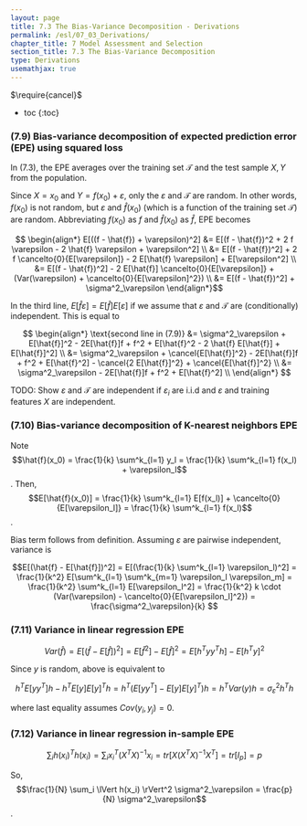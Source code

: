 ```yaml
---
layout: page
title: 7.3 The Bias-Variance Decomposition - Derivations
permalink: /esl/07_03_Derivations/
chapter_title: 7 Model Assessment and Selection
section_title: 7.3 The Bias-Variance Decomposition
type: Derivations
usemathjax: true
---
```


$\require{cancel}$

* toc
{:toc}

### (7.9) Bias-variance decomposition of expected prediction error (EPE) using squared loss

In (7.3), the EPE averages over the training set $\mathcal{T}$ and the test sample $X, Y$ from the population.

Since $X = x_0$ and $Y = f(x_0) + \varepsilon$, only the $\varepsilon$ and $\mathcal{T}$ are random. In other words, $f(x_0)$ is not random, but $\varepsilon$ and $\hat{f}(x_0)$ (which is a function of the training set $\mathcal{T}$) are random. Abbreviating $f(x_0)$ as $f$ and $\hat{f}(x_0)$ as $\hat{f}$, EPE becomes

$$ \begin{align*}
E[((f - \hat{f}) + \varepsilon)^2]
&= E[(f - \hat{f})^2 + 2 f \varepsilon - 2 \hat{f} \varepsilon + \varepsilon^2] \\
&= E[(f - \hat{f})^2] + 2 f \cancelto{0}{E[\varepsilon]} - 2 E[\hat{f} \varepsilon] + E[\varepsilon^2] \\
&= E[(f - \hat{f})^2] - 2 E[\hat{f}] \cancelto{0}{E[\varepsilon]} + (Var(\varepsilon) + \cancelto{0}{E[\varepsilon]^2}) \\
&= E[(f - \hat{f})^2] + \sigma^2_\varepsilon
\end{align*}$$ 

In the third line, $E[\hat{f} \varepsilon] = E[\hat{f}] E[\varepsilon]$ if we assume that $\varepsilon$ and $\mathcal{T}$ are (conditionally) independent. This is equal to

$$ \begin{align*}
\text{second line in (7.9)}
&= \sigma^2_\varepsilon + E[\hat{f}]^2 - 2E[\hat{f}]f + f^2 + E[\hat{f}^2 - 2 \hat{f} E[\hat{f}] + E[\hat{f}]^2] \\
&= \sigma^2_\varepsilon + \cancel{E[\hat{f}]^2} - 2E[\hat{f}]f + f^2 + E[\hat{f}^2] - \cancel{2 E[\hat{f}]^2} + \cancel{E[\hat{f}]^2} \\
&= \sigma^2_\varepsilon - 2E[\hat{f}]f + f^2 + E[\hat{f}^2] \\
\end{align*} $$

TODO: Show $\varepsilon$ and $\mathcal{T}$ are independent if $\varepsilon_i$ are i.i.d and $\varepsilon$ and training features $X$ are independent.

### (7.10) Bias-variance decomposition of K-nearest neighbors EPE

Note $$\hat{f}(x_0) = \frac{1}{k} \sum^k_{l=1} y_l = \frac{1}{k} \sum^k_{l=1} f(x_l) + \varepsilon_l$$. Then, $$E[\hat{f}(x_0)] = \frac{1}{k} \sum^k_{l=1} E[f(x_l)] + \cancelto{0}{E[\varepsilon_l]} = \frac{1}{k} \sum^k_{l=1} f(x_l)$$.

Bias term follows from definition. Assuming $\varepsilon$ are pairwise independent, variance is 

$$E[(\hat{f} - E[\hat{f}])^2] = E[(\frac{1}{k} \sum^k_{l=1} \varepsilon_l)^2] = \frac{1}{k^2} E[\sum^k_{l=1} \sum^k_{m=1} \varepsilon_l \varepsilon_m] = \frac{1}{k^2} \sum^k_{l=1} E[\varepsilon_l^2] = \frac{1}{k^2} k \cdot (Var(\varepsilon) - \cancelto{0}{E[\varepsilon_l]^2}) = \frac{\sigma^2_\varepsilon}{k} $$

### (7.11) Variance in linear regression EPE

$$
Var(\hat{f}) 
= E[(\hat{f} - E[\hat{f}])^2] 
= E[\hat{f}^2] - E[\hat{f}]^2
= E[h^Ty y^Th] - E[h^Ty]^2
$$

Since $y$ is random, above is equivalent to

$$
h^T E[yy^T] h - h^T E[y]E[y]^T h
= h^T (E[yy^T] - E[y]E[y]^T) h
= h^T Var(y) h
= \sigma^2_\varepsilon h^T h 
$$

where last equality assumes $Cov(y_i,y_j) = 0$.

### (7.12) Variance in linear regression in-sample EPE

$$\sum_i h(x_i)^T h(x_i) = \sum_i x^T_i (X^TX)^{-1} x_i = tr[X(X^TX)^{-1}X^T] = tr[I_p] = p$$

So, $$\frac{1}{N} \sum_i \lVert h(x_i) \rVert^2 \sigma^2_\varepsilon = \frac{p}{N} \sigma^2_\varepsilon$$.